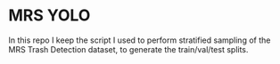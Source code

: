 # MRS YOLO

In this repo I keep the script I used to perform stratified sampling of the MRS Trash Detection dataset, to generate the train/val/test splits.
